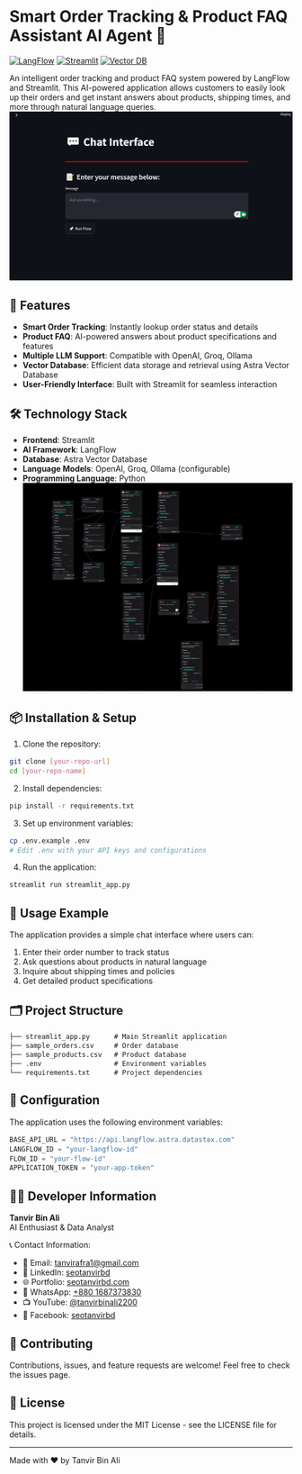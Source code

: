 # Smart Order Tracking & Product FAQ Assistant AI Agent 🤖

[![LangFlow](https://img.shields.io/badge/LangFlow-Powered-blue)](https://langflow.org)
[![Streamlit](https://img.shields.io/badge/Streamlit-App-FF4B4B)](https://streamlit.io)
[![Vector DB](https://img.shields.io/badge/Astra-Vector%20DB-purple)](https://www.datastax.com/products/datastax-astra)

An intelligent order tracking and product FAQ system powered by LangFlow and Streamlit. This AI-powered application allows customers to easily look up their orders and get instant answers about products, shipping times, and more through natural language queries.
![](https://github.com/seotanvirbd/customer_care_order_agent/blob/main/st-gui.png)
## 🌟 Features

- **Smart Order Tracking**: Instantly lookup order status and details
- **Product FAQ**: AI-powered answers about product specifications and features
- **Multiple LLM Support**: Compatible with OpenAI, Groq, Ollama
- **Vector Database**: Efficient data storage and retrieval using Astra Vector Database
- **User-Friendly Interface**: Built with Streamlit for seamless interaction

## 🛠️ Technology Stack

- **Frontend**: Streamlit
- **AI Framework**: LangFlow
- **Database**: Astra Vector Database
- **Language Models**: OpenAI, Groq, Ollama (configurable)
- **Programming Language**: Python
![](https://github.com/seotanvirbd/customer_care_order_agent/blob/main/langflow_agent_pipeline.png)
## 📦 Installation & Setup

1. Clone the repository:
```bash
git clone [your-repo-url]
cd [your-repo-name]
```

2. Install dependencies:
```bash
pip install -r requirements.txt
```

3. Set up environment variables:
```bash
cp .env.example .env
# Edit .env with your API keys and configurations
```

4. Run the application:
```bash
streamlit run streamlit_app.py
```

## 🎯 Usage Example

The application provides a simple chat interface where users can:

1. Enter their order number to track status
2. Ask questions about products in natural language
3. Inquire about shipping times and policies
4. Get detailed product specifications

## 🗂️ Project Structure

```
├── streamlit_app.py      # Main Streamlit application
├── sample_orders.csv     # Order database
├── sample_products.csv   # Product database
├── .env                  # Environment variables
└── requirements.txt      # Project dependencies
```

## 🔧 Configuration

The application uses the following environment variables:

```python
BASE_API_URL = "https://api.langflow.astra.datastax.com"
LANGFLOW_ID = "your-langflow-id"
FLOW_ID = "your-flow-id"
APPLICATION_TOKEN = "your-app-token"
```

## 👨‍💻 Developer Information

**Tanvir Bin Ali**  
AI Enthusiast & Data Analyst

📞 Contact Information:
- 📧 Email: [tanvirafra1@gmail.com](mailto:tanvirafra1@gmail.com)
- 💼 LinkedIn: [seotanvirbd](https://www.linkedin.com/in/seotanvirbd/)
- 🌐 Portfolio: [seotanvirbd.com](https://seotanvirbd.com/)
- 📱 WhatsApp: [+880 1687373830](https://api.whatsapp.com/send?phone=8801687373830)
- 📺 YouTube: [@tanvirbinali2200](https://www.youtube.com/@tanvirbinali2200)
- 👥 Facebook: [seotanvirbd](https://www.facebook.com/seotanvirbd)

## 🤝 Contributing

Contributions, issues, and feature requests are welcome! Feel free to check the issues page.

## 📝 License

This project is licensed under the MIT License - see the LICENSE file for details.

---

Made with ❤️ by Tanvir Bin Ali
